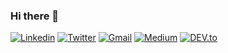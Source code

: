 ### Hi there 👋

<!--
**chirumallaa/chirumallaa** is a ✨ _special_ ✨ repository because its `README.md` (this file) appears on your GitHub profile.

Here are some ideas to get you started:

- 🔭 I’m currently working on product innovation
- 🌱 I’m currently learning ...
- 👯 I’m looking to collaborate on ...
- 🤔 I’m looking for help with ...
- 💬 Ask me about ...
- 📫 How to reach me: ...
- 😄 Pronouns: ...
- ⚡ Fun fact: ...
-->








<a href="https://www.linkedin.com/in/chirumallaa/" target="_blank"><img src="https://img.shields.io/badge/-chirumallaa-blue?style=flat-square&logo=Linkedin&logoColor=white" alt="Linkedin"></a> <a href="https://twitter.com/travelcommelair" target="_blank"><img src="https://img.shields.io/badge/-@travelcommelair-1ca0f1?style=flat-square&labelColor=1ca0f1&logo=twitter&logoColor=white" alt="Twitter"></a> <a href="mailto:chirumallaa@gmail.com" target="_blank"><img src="https://img.shields.io/badge/-danianepg@gmail.com-c14438?style=flat-square&logo=Gmail&logoColor=white" alt="Gmail"></a> <a href="https://medium.com/@danianepg/" target="_blank"><img src="https://img.shields.io/badge/-@danianepg-03a57a?style=flat-square&labelColor=000000&logo=Medium" alt="Medium"></a> <a href="https://dev.to/danianepg/" target="_blank"><img src="https://img.shields.io/badge/danianepg-%230A0A0A.svg?&style=flat-square&logo=DEV.to&logoColor=white" alt="DEV.to"></a>
